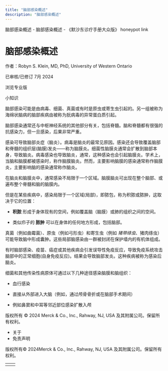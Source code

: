 ```yaml
---
title: "脑部感染概述"
description: "脑部感染概述"
---
```


﻿脑部感染概述 \- 脑部感染概述 \- 《默沙东诊疗手册大众版》 honeypot link

# 脑部感染概述

作者：Robyn S. Klein, MD, PhD, University of Western Ontario

已审核/已修订 7月 2024

浏览专业版

小知识

脑部感染可能是由病毒、细菌、真菌或有时是原虫或寄生虫引起的。另一组被称为海绵状脑病的脑部疾病由被称为朊病毒的异常蛋白质引起。

脑部感染通常还与中枢神经系统的其他部分有关，包括脊髓。脑和脊髓都有很强的抗感染力，但一旦感染，后果非常严重。

感染可导致脑部炎症（脑炎）。病毒是脑炎的最常见原因。感染还会导致覆盖脑部和脊髓的组织层(脑膜)发炎——称为脑膜炎。细菌性脑膜炎通常会扩散到脑部本身，导致脑炎。病毒感染也导致脑炎，通常，这种感染也会引起脑膜炎。学术上，当脑和脑膜都被感染时，称作脑膜脑炎。然而，主要影响脑膜的感染通常称作脑膜炎，主要影响脑的感染通常称作脑炎。

在脑炎和脑膜炎中，通常感染不局限于一个区域。脑膜脑炎可出现在整个脑部、或遍布整个脊髓和脑的脑膜内。

但是在某些疾病中，感染局限于一个区域(局部)，即脓包，称为积脓或脓肿，这取决于它的位置：

- **积脓** 形成于身体现有的空间，例如覆盖脑（脑膜）或肺的组织之间的空间。

- 类似疖子的 **脓肿** 可以在身体的任何地方形成，包括脑部。


真菌（例如曲霉菌）、原虫（例如弓形虫）和寄生虫（例如 _猪带绦虫_、猪肉绦虫）可能导致脑中形成囊肿。这些局部脑感染由一群被封闭在保护墙内的有机体组成。

有时脑部感染、疫苗、癌症或其他疾病会引发误导性免疫反应，导致免疫系统攻击脑部中的正常细胞(自身免疫反应)。结果会导致脑部发炎。这种疾病被称为感染后脑炎。

细菌和其他传染性病原体可通过以下几种途径感染脑膜和脑组织：

- 血行感染

- 直接从外部进入大脑（例如，通过颅骨骨折或在脑部手术期间）

- 例如鼻窦和中耳等邻近部位感染扩散入颅




版权所有 © 2024
Merck & Co., Inc., Rahway, NJ, USA 及其附属公司。保留所有权利。

- 关于
- 免责声明

版权所有© 2024Merck & Co., Inc., Rahway, NJ, USA 及其附属公司。保留所有权利。

|     |     |
| --- | --- |
|  |  |